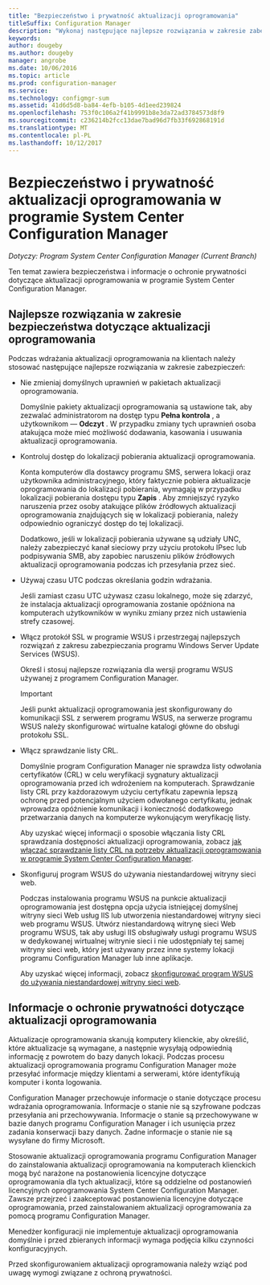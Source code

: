 ```yaml
---
title: "Bezpieczeństwo i prywatność aktualizacji oprogramowania"
titleSuffix: Configuration Manager
description: "Wykonaj następujące najlepsze rozwiązania w zakresie zabezpieczeń dotyczące aktualizacji oprogramowania i Dowiedz się więcej na temat obsługi informacje o ochronie prywatności w programie Configuration Manager."
keywords: 
author: dougeby
ms.author: dougeby
manager: angrobe
ms.date: 10/06/2016
ms.topic: article
ms.prod: configuration-manager
ms.service: 
ms.technology: configmgr-sum
ms.assetid: 41d6d5d8-ba84-4efb-b105-4d1eed239824
ms.openlocfilehash: 753f0c106a2f41b9991b8e3da72ad3784573d8f9
ms.sourcegitcommit: c236214b2fcc13dae7bad96d7fb33f692868191d
ms.translationtype: MT
ms.contentlocale: pl-PL
ms.lasthandoff: 10/12/2017
---
```

# <a name="security-and-privacy-for-software-updates-in-system-center-configuration-manager"></a>Bezpieczeństwo i prywatność aktualizacji oprogramowania w programie System Center Configuration Manager

*Dotyczy: Program System Center Configuration Manager (Current Branch)*

Ten temat zawiera bezpieczeństwa i informacje o ochronie prywatności dotyczące aktualizacji oprogramowania w programie System Center Configuration Manager.  

##  <a name="BKMK_Security_HardwareInventory"></a> Najlepsze rozwiązania w zakresie bezpieczeństwa dotyczące aktualizacji oprogramowania  
 Podczas wdrażania aktualizacji oprogramowania na klientach należy stosować następujące najlepsze rozwiązania w zakresie zabezpieczeń:  

-   Nie zmieniaj domyślnych uprawnień w pakietach aktualizacji oprogramowania.  

     Domyślnie pakiety aktualizacji oprogramowania są ustawione tak, aby zezwalać administratorom na dostęp typu **Pełna kontrola** , a użytkownikom — **Odczyt** . W przypadku zmiany tych uprawnień osoba atakująca może mieć możliwość dodawania, kasowania i usuwania aktualizacji oprogramowania.  

-   Kontroluj dostęp do lokalizacji pobierania aktualizacji oprogramowania.  

     Konta komputerów dla dostawcy programu SMS, serwera lokacji oraz użytkownika administracyjnego, który faktycznie pobiera aktualizacje oprogramowania do lokalizacji pobierania, wymagają w przypadku lokalizacji pobierania dostępu typu **Zapis** . Aby zmniejszyć ryzyko naruszenia przez osoby atakujące plików źródłowych aktualizacji oprogramowania znajdujących się w lokalizacji pobierania, należy odpowiednio ograniczyć dostęp do tej lokalizacji.  

     Dodatkowo, jeśli w lokalizacji pobierania używane są udziały UNC, należy zabezpieczyć kanał sieciowy przy użyciu protokołu IPsec lub podpisywania SMB, aby zapobiec naruszeniu plików źródłowych aktualizacji oprogramowania podczas ich przesyłania przez sieć.  

-   Używaj czasu UTC podczas określania godzin wdrażania.  

     Jeśli zamiast czasu UTC używasz czasu lokalnego, może się zdarzyć, że instalacja aktualizacji oprogramowania zostanie opóźniona na komputerach użytkowników w wyniku zmiany przez nich ustawienia strefy czasowej.  

-   Włącz protokół SSL w programie WSUS i przestrzegaj najlepszych rozwiązań z zakresu zabezpieczania programu Windows Server Update Services (WSUS).  

     Określ i stosuj najlepsze rozwiązania dla wersji programu WSUS używanej z programem Configuration Manager.  

    > [!IMPORTANT]  
    >  Jeśli punkt aktualizacji oprogramowania jest skonfigurowany do komunikacji SSL z serwerem programu WSUS, na serwerze programu WSUS należy skonfigurować wirtualne katalogi główne do obsługi protokołu SSL.  

-   Włącz sprawdzanie listy CRL.  

     Domyślnie program Configuration Manager nie sprawdza listy odwołania certyfikatów (CRL) w celu weryfikacji sygnatury aktualizacji oprogramowania przed ich wdrożeniem na komputerach. Sprawdzanie listy CRL przy każdorazowym użyciu certyfikatu zapewnia lepszą ochronę przed potencjalnym użyciem odwołanego certyfikatu, jednak wprowadza opóźnienie komunikacji i konieczność dodatkowego przetwarzania danych na komputerze wykonującym weryfikację listy.  

     Aby uzyskać więcej informacji o sposobie włączania listy CRL sprawdzania dostępności aktualizacji oprogramowania, zobacz [jak włączać sprawdzanie listy CRL na potrzeby aktualizacji oprogramowania w programie System Center Configuration Manager](../get-started/manage-settings-for-software-updates.md#crl-checking-for-software-updates).  

-   Skonfiguruj program WSUS do używania niestandardowej witryny sieci web.  

     Podczas instalowania programu WSUS na punkcie aktualizacji oprogramowania jest dostępna opcja użycia istniejącej domyślnej witryny sieci Web usług IIS lub utworzenia niestandardowej witryny sieci web programu WSUS. Utwórz niestandardową witrynę sieci Web programu WSUS, tak aby usługi IIS obsługiwały usługi programu WSUS w dedykowanej wirtualnej witrynie sieci i nie udostępniały tej samej witryny sieci web, który jest używany przez inne systemy lokacji programu Configuration Manager lub inne aplikacje.  

     Aby uzyskać więcej informacji, zobacz [skonfigurować program WSUS do używania niestandardowej witryny sieci web](plan-for-software-updates.md#BKMK_CustomWebSite).  

##  <a name="BKMK_Privacy_HardwareInventory"></a>Informacje o ochronie prywatności dotyczące aktualizacji oprogramowania  
 Aktualizacje oprogramowania skanują komputery klienckie, aby określić, które aktualizacje są wymagane, a następnie wysyłają odpowiednią informację z powrotem do bazy danych lokacji. Podczas procesu aktualizacji oprogramowania programu Configuration Manager może przesyłać informacje między klientami a serwerami, które identyfikują komputer i konta logowania.  

 Configuration Manager przechowuje informacje o stanie dotyczące procesu wdrażania oprogramowania. Informacje o stanie nie są szyfrowane podczas przesyłania ani przechowywania. Informacje o stanie są przechowywane w bazie danych programu Configuration Manager i ich usunięcia przez zadania konserwacji bazy danych. Żadne informacje o stanie nie są wysyłane do firmy Microsoft.  

 Stosowanie aktualizacji oprogramowania programu Configuration Manager do zainstalowania aktualizacji oprogramowania na komputerach klienckich mogą być narażone na postanowienia licencyjne dotyczące oprogramowania dla tych aktualizacji, które są oddzielne od postanowień licencyjnych oprogramowania System Center Configuration Manager. Zawsze przejrzeć i zaakceptować postanowienia licencyjne dotyczące oprogramowania, przed zainstalowaniem aktualizacji oprogramowania za pomocą programu Configuration Manager.  

 Menedżer konfiguracji nie implementuje aktualizacji oprogramowania domyślnie i przed zbieranych informacji wymaga podjęcia kilku czynności konfiguracyjnych.  

 Przed skonfigurowaniem aktualizacji oprogramowania należy wziąć pod uwagę wymogi związane z ochroną prywatności.  
